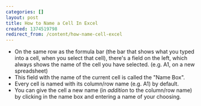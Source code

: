 ```yaml
---
categories: []
layout: post
title: How to Name a Cell In Excel
created: 1374519798
redirect_from: /content/how-name-cell-excel
---
```

* On the same row as the formula bar (the bar that shows what you typed into a cell, when you select that cell), there's a field on the left, which always shows the name of the cell you have selected.  (e.g. A1, on a new spreadsheet)
* This field with the name of the current cell is called the "Name Box".
* Every cell is named with its column/row name (e.g. A1) by default.
* You can give the cell a new name (in *addition* to the column/row name) by clicking in the name box and entering a name of your choosing.
